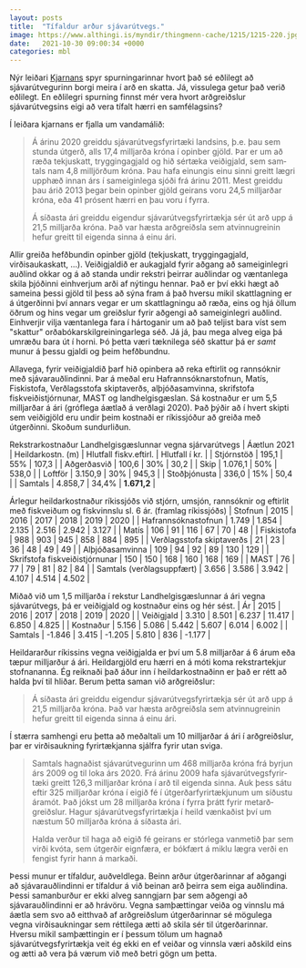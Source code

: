 ```yaml
---
layout: posts
title:  "Tífaldur arður sjávarútvegs."
image: https://www.althingi.is/myndir/thingmenn-cache/1215/1215-220.jpg
date:   2021-10-30 09:00:34 +0000
categories: mbl
---
```

Nýr leiðari [Kjarnans](https://kjarninn.is/skodun/er-i-lagi-ad-sjavarutvegur-borgi-meira-i-ard-en-skatta/) spyr spurningarinnar hvort það sé eðlilegt að sjávarútvegurinn borgi meira í arð en skatta. Já, vissulega getur það verið eðlilegt. En eðlilegri spurning finnst mér vera hvort arðgreiðslur sjávarútvegsins eigi að vera tífalt hærri en samfélagsins?

Í leiðara kjarnans er fjalla um vandamálið:
> Á árinu 2020 greiddu sjáv­ar­út­vegs­fyr­ir­tæki lands­ins, þ.e. þau sem stunda útgerð, alls 17,4 millj­arða króna í opin­ber gjöld. Þar er um að ræða tekju­skatt, trygg­inga­gjald og hið sér­tæka veiði­gjald, sem sam­tals nam 4,8 millj­örðum króna. Þau hafa ein­ungis einu sinni greitt lægri upp­hæð innan árs í sam­eig­in­lega sjóði frá árinu 2011. Mest greiddu þau árið 2013 þegar bein opin­ber gjöld geirans voru 24,5 millj­arðar króna, eða 41 pró­sent hærri en þau voru í fyrra.  
>  
> Á síð­asta ári greiddu eig­endur sjáv­ar­út­vegs­fyr­ir­tækja sér út arð upp á 21,5 millj­arða króna. Það var hæsta arð­greiðsla sem atvinnu­greinin hefur greitt til eig­enda sinna á einu ári.

Allir greiða hefðbundin opinber gjöld (tekjuskatt, tryggingagjald, virðisaukaskatt, ...). Veiðigjaldið er aukagjald fyrir aðgang að sameiginlegri auðlind okkar og á að standa undir rekstri þeirrar auðlindar og væntanlega skila þjóðinni einhverjum arði af nýtingu hennar. Það er því ekki hægt að sameina þessi gjöld til þess að sýna fram á það hversu mikil skattlagning er á útgerðinni því annars vegar er um skattlagningu að ræða, eins og hjá öllum öðrum og hins vegar um greiðslur fyrir aðgengi að sameiginlegri auðlind. Einhverjir vilja væntanlega fara í hártoganir um að það teljist bara víst sem "skattur" orðabókarskilgreiningarlega séð. Já já, þau mega alveg eiga þá umræðu bara út í horni. Þó þetta væri tæknilega séð skattur þá er _samt_ munur á þessu gjaldi og þeim hefðbundnu.

Allavega, fyrir veiðigjaldið þarf hið opinbera að reka eftirlit og rannsóknir með sjávarauðlindinni. Þar á meðal eru Hafrannsóknarstofnun, Matís, Fiskistofa, Verðlagsstofa skiptaverðs, alþjóðasamvinna, skrifstofa fiskveiðistjórnunar, MAST og landhelgisgæslan. Sá kostnaður er um 5,5 milljarðar á ári (gróflega áætlað á verðlagi 2020). Það þýðir að í hvert skipti sem veiðigjöld eru undir þeim kostnaði er ríkissjóður að greiða með útgerðinni. Skoðum sundurliðun.

Rekstrarkostnaður Landhelgisgæslunnar vegna sjárvarútvegs
| Áætlun 2021 	| Heildarkostn. (m) | Hlutfall fiskv.eftirl. 	| Hlutfall í kr. 	|
| Stjórnstöð 	| 195,1 			| 55% 						| 107,3 			|
| Aðgerðasvið 	| 100,6				| 30%						| 30,2				|
| Skip 			| 1.076,1			| 50%						| 538,0				|
| Loftför		| 3.150,9			| 30%						| 945,3				|
| Stoðþjónusta	| 336,0				| 15%						| 50,4				|
| Samtals 		| 4.858,7			| 34,4%						| __1.671,2__		|

Árlegur heildarkostnaður ríkissjóðs við stjórn, umsjón, rannsóknir og eftirlit með fiskveiðum og fiskvinnslu sl. 6 ár. (framlag ríkissjóðs)
| Stofnun 						| 2015 	| 2016  | 2017 	| 2018  | 2019  | 2020  |
| Hafrannsóknastofnun 			| 1.749 | 1.854 | 2.135 | 2.516 | 2.942 | 3.127 |
| Matís 						| 106   | 91    | 116   | 67    | 70    | 48    |
| Fiskistofa					| 988   | 903   | 945   | 858	| 884	| 895   |
| Verðlagsstofa skiptaverðs		| 21    | 23    | 36    | 48    | 49    | 49    |
| Alþjóðasamvinna				| 109   | 94    | 92    | 89    | 130   | 129   |
| Skrifstofa fiskveiðistjórnunar | 150  | 150   | 168   | 160   | 168   | 169   |
| MAST 							| 76    | 77    | 79    | 81    | 82    | 84    |
| Samtals (verðlagsuppfært)		| 3.656 | 3.586 | 3.942 | 4.107 | 4.514 | 4.502 |

Miðað við um 1,5 milljarða í rekstur Landhelgisgæslunnar á ári vegna sjávarútvegs, þá er veiðigjald og kostnaður eins og hér sést.
| Ár 			| 2015 	 | 2016  | 2017   | 2018   | 2019  | 2020   |
| Veiðigjald 	| 3.310  | 8.501 | 6.237  | 11.417 | 6.850 | 4.825  |
| Kostnaður 	| 5.156  | 5.086 | 5.442  | 5.607  | 6.014 | 6.002  |
| Samtals 		| -1.846 | 3.415 | -1.205 | 5.810  | 836   | -1.177 |

Heildararður ríkissins vegna veiðigjalda er því um 5.8 milljarðar á 6 árum eða tæpur milljarður á ári. Heildargjöld eru hærri en á móti koma rekstrartekjur stofnananna. Ég reiknaði það áður inn í heildarkostnaðinn er það er rétt að halda því til hliðar. Berum þetta saman við arðgreiðslur:
> Á síð­asta ári greiddu eig­endur sjáv­ar­út­vegs­fyr­ir­tækja sér út arð upp á 21,5 millj­arða króna. Það var hæsta arð­greiðsla sem atvinnu­greinin hefur greitt til eig­enda sinna á einu ári. 

Í stærra samhengi eru þetta að meðaltali um 10 milljarðar á ári í arðgreiðslur, þar er virðisaukning fyrirtækjanna sjálfra fyrir utan sviga.

> Sam­tals hagn­að­ist sjáv­ar­út­veg­ur­inn um 468 millj­arða króna frá byrjun árs 2009 og til loka árs 2020. Frá árinu 2009 hafa sjáv­ar­út­vegs­fyr­ir­tæki greitt 126,3 millj­arðar króna í arð til eig­enda sinna. Auk þess sátu eftir 325 millj­arðar króna í eigið fé í útgerð­ar­fyr­ir­tækj­unum um síð­ustu ára­mót. Það jókst um 28 millj­arða króna í fyrra þrátt fyrir metarð­greiðsl­ur. Hagur sjáv­ar­út­vegs­fyr­ir­tækja í heild vænk­að­ist því um næstum 50 millj­arða króna á síð­asta ári.
> 
> Halda verður til haga að eigið fé geirans er stór­lega van­metið þar sem virði kvóta, sem útgerðir eign­færa, er bók­fært á miklu lægra verði en feng­ist fyrir hann á mark­aði.

Þessi munur er tífaldur, auðveldlega. Beinn arður útgerðarinnar af aðgangi að sjávarauðlindinni er tífaldur á við beinan arð þeirra sem eiga auðlindina. Þessi samanburður er ekki alveg sanngjarn þar sem aðgengi að sjávarauðlindinni er að hrávöru. Vegna samþættingar veiða og vinnslu má áætla sem svo að eitthvað af arðgreiðslum útgerðarinnar sé mögulega vegna virðisaukningar sem réttilega ætti að skila sér til útgerðarinnar. Hversu mikil samþættingin er í þessum tölum um hagnað sjávarútvegsfyrirtækja veit ég ekki en ef veiðar og vinnsla væri aðskild eins og ætti að vera þá værum við með betri gögn um þetta. 

